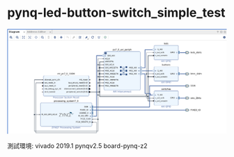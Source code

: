 # pynq-led-button-switch_simple_test
![image](https://github.com/royforu/pynq-led-button-switch_simple_test/blob/master/pynq_fun1.png)


測試環境:
vivado 2019.1
pynqv2.5
board-pynq-z2
